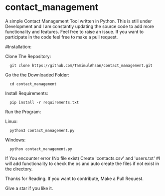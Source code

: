 # contact_management
A simple Contact Management Tool written in Python. 
This is still under Development and I am constantly updating the source code to add more functionality and features. Feel free to raise an issue. If you want to participate in the code feel free to make a pull request.


#Installation:

Clone The Repository:

      git clone https://github.com/TamimulAhsan/contact_management.git
Go the the Downloaded Folder:

      cd contact_management
Install Requirements:

      pip install -r requirements.txt
Run the Program:

Linux:

      python3 contact_management.py
Windows:
      
      python contact_management.py
      
      
If You encounter error (No file exist) Create 'contacts.csv' and 'users.txt'
#I will add functionality to check the os and auto create the files if not exist in the directory.

Thanks for Reading.
If you want to contribute, Make a Pull Request.

Give a star if you like it.
